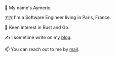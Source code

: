 :wave: My name's Aymeric.

:fr: I'm a Software Engineer living in Paris, France.

🔭 Keen interest in Rust and Go.

✍️ I sometime write on my [blog](https://aymericbeaumet.com/).

📫 You can reach out to me by [mail](mailto:hi@aymericbeaumet.com).
